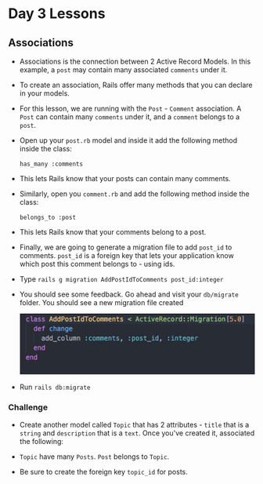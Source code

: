 # Day 3 Lessons

## Associations

- Associations is the connection between 2 Active Record Models. In this example, a `post`
may contain many associated `comments` under it.

- To create an association, Rails offer many methods that you can declare in your models.

- For this lesson, we are running with the `Post` - `Comment` association. A `Post` can contain
many `comments` under it, and a `comment` belongs to a `post`.

- Open up your `post.rb` model and inside it add the following method inside the class:

  ```
  has_many :comments
  ```

- This lets Rails know that your posts can contain many comments.

- Similarly, open you `comment.rb` and add the following method inside the class:

  ```
  belongs_to :post
  ```

- This lets Rails know that your comments belong to a post.

- Finally, we are going to generate a migration file to add `post_id` to comments. `post_id` is a foreign key
that lets your application know which post this comment belongs to - using ids.

- Type `rails g migration AddPostIdToComments post_id:integer`

- You should see some feedback. Go ahead and visit your `db/migrate` folder. You should see a new migration file created

  ![post_id_migration](images/post_id_migrations.png)

- Run `rails db:migrate`

### Challenge

- Create another model called `Topic` that has 2 attributes - `title` that is a `string` and `description` that is a `text`. Once you've created it, associated the following:

- `Topic` have many `Posts`. `Post` belongs to `Topic`.

- Be sure to create the foreign key `topic_id` for posts.
